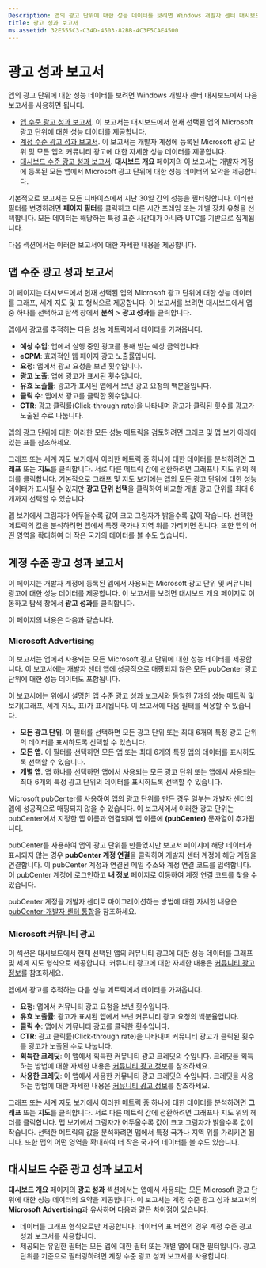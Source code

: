 ```yaml
---
Description: 앱의 광고 단위에 대한 성능 데이터를 보려면 Windows 개발자 센터 대시보드에서 앱 수준 및 계정 수준 광고 성과 보고서를 사용합니다.
title: 광고 성과 보고서
ms.assetid: 32E555C3-C34D-4503-82BB-4C3F5CAE4500
---
```


# 광고 성과 보고서


앱의 광고 단위에 대한 성능 데이터를 보려면 Windows 개발자 센터 대시보드에서 다음 보고서를 사용하면 됩니다.

-   [앱 수준 광고 성과 보고서](advertising-performance-report.md#app-level-advertising-performance-report). 이 보고서는 대시보드에서 현재 선택된 앱의 Microsoft 광고 단위에 대한 성능 데이터를 제공합니다.
-   [계정 수준 광고 성과 보고서](advertising-performance-report.md#account-level-advertising-performance-report). 이 보고서는 개발자 계정에 등록된 Microsoft 광고 단위 및 모든 앱의 커뮤니티 광고에 대한 자세한 성능 데이터를 제공합니다.
-   [대시보드 수준 광고 성과 보고서](advertising-performance-report.md#dashboard-level-advertising-performance-report). **대시보드 개요** 페이지의 이 보고서는 개발자 계정에 등록된 모든 앱에서 Microsoft 광고 단위에 대한 성능 데이터의 요약을 제공합니다.

기본적으로 보고서는 모든 디바이스에서 지난 30일 간의 성능을 필터링합니다. 이러한 필터를 변경하려면 **페이지 필터**를 클릭하고 다른 시간 프레임 또는 개별 장치 유형을 선택합니다. 모든 데이터는 해당하는 특정 표준 시간대가 아니라 UTC를 기반으로 집계됩니다.

다음 섹션에서는 이러한 보고서에 대한 자세한 내용을 제공합니다.

## 앱 수준 광고 성과 보고서

이 페이지는 대시보드에서 현재 선택된 앱의 Microsoft 광고 단위에 대한 성능 데이터를 그래프, 세계 지도 및 표 형식으로 제공합니다. 이 보고서를 보려면 대시보드에서 앱 중 하나를 선택하고 탐색 창에서 **분석** &gt; **광고 성과**를 클릭합니다.

앱에서 광고를 추적하는 다음 성능 메트릭에서 데이터를 가져옵니다.

-   **예상 수입**: 앱에서 실행 중인 광고를 통해 받는 예상 금액입니다.
-   **eCPM**: 효과적인 웹 페이지 광고 노출률입니다.
-   **요청**: 앱에서 광고 요청을 보낸 횟수입니다.
-   **광고 노출**: 앱에 광고가 표시된 횟수입니다.
-   **유효 노출률**: 광고가 표시된 앱에서 보낸 광고 요청의 백분율입니다.
-   **클릭 수**: 앱에서 광고를 클릭한 횟수입니다.
-   **CTR**: 광고 클릭률(Click-through rate)을 나타내며 광고가 클릭된 횟수를 광고가 노출된 수로 나눕니다.

앱의 광고 단위에 대한 이러한 모든 성능 메트릭을 검토하려면 그래프 및 맵 보기 아래에 있는 표를 참조하세요.

그래프 또는 세계 지도 보기에서 이러한 메트릭 중 하나에 대한 데이터를 분석하려면 **그래프** 또는 **지도**를 클릭합니다. 서로 다른 메트릭 간에 전환하려면 그래프나 지도 위의 헤더를 클릭합니다. 기본적으로 그래프 및 지도 보기에는 앱의 모든 광고 단위에 대한 성능 데이터가 표시될 수 있지만 **광고 단위 선택**을 클릭하여 비교할 개별 광고 단위를 최대 6개까지 선택할 수 있습니다.

맵 보기에서 그림자가 어두울수록 값이 크고 그림자가 밝을수록 값이 작습니다. 선택한 메트릭의 값을 분석하려면 맵에서 특정 국가나 지역 위를 가리키면 됩니다. 또한 맵의 어떤 영역을 확대하여 더 작은 국가의 데이터를 볼 수도 있습니다.

## 계정 수준 광고 성과 보고서

이 페이지는 개발자 계정에 등록된 앱에서 사용되는 Microsoft 광고 단위 및 커뮤니티 광고에 대한 성능 데이터를 제공합니다. 이 보고서를 보려면 대시보드 개요 페이지로 이동하고 탐색 창에서 **광고 성과**를 클릭합니다.

이 페이지의 내용은 다음과 같습니다.

### Microsoft Advertising

이 보고서는 앱에서 사용되는 모든 Microsoft 광고 단위에 대한 성능 데이터를 제공합니다. 이 보고서에는 개발자 센터 앱에 성공적으로 매핑되지 않은 모든 pubCenter 광고 단위에 대한 성능 데이터도 포함됩니다.

이 보고서에는 위에서 설명한 앱 수준 광고 성과 보고서와 동일한 7개의 성능 메트릭 및 보기(그래프, 세계 지도, 표)가 표시됩니다. 이 보고서에 다음 필터를 적용할 수 있습니다.

-   **모든 광고 단위**. 이 필터를 선택하면 모든 광고 단위 또는 최대 6개의 특정 광고 단위의 데이터를 표시하도록 선택할 수 있습니다.
-   **모든 앱**. 이 필터를 선택하면 모든 앱 또는 최대 6개의 특정 앱의 데이터를 표시하도록 선택할 수 있습니다.
-   **개별 앱**. 앱 하나를 선택하면 앱에서 사용되는 모든 광고 단위 또는 앱에서 사용되는 최대 6개의 특정 광고 단위의 데이터를 표시하도록 선택할 수 있습니다.

Microsoft pubCenter를 사용하여 앱의 광고 단위를 만든 경우 일부는 개발자 센터의 앱에 성공적으로 매핑되지 않을 수 있습니다. 이 보고서에서 이러한 광고 단위는 pubCenter에서 지정한 앱 이름과 연결되며 앱 이름에 **(pubCenter)** 문자열이 추가됩니다.

pubCenter를 사용하여 앱의 광고 단위를 만들었지만 보고서 페이지에 해당 데이터가 표시되지 않는 경우 **pubCenter 계정 연결**을 클릭하여 개발자 센터 계정에 해당 계정을 연결합니다. 이 pubCenter 계정과 연결된 메일 주소와 계정 연결 코드를 입력합니다. 이 pubCenter 계정에 로그인하고 **내 정보** 페이지로 이동하여 계정 연결 코드를 찾을 수 있습니다.

pubCenter 계정을 개발자 센터로 마이그레이션하는 방법에 대한 자세한 내용은 [pubCenter-개발자 센터 통합](pubcenter-dev-center-integration.md)을 참조하세요.

### Microsoft 커뮤니티 광고

이 섹션은 대시보드에서 현재 선택된 앱의 커뮤니티 광고에 대한 성능 데이터를 그래프 및 세계 지도 형식으로 제공합니다. 커뮤니티 광고에 대한 자세한 내용은 [커뮤니티 광고 정보](about-community-ads.md)를 참조하세요.

앱에서 광고를 추적하는 다음 성능 메트릭에서 데이터를 가져옵니다.

-   **요청**: 앱에서 커뮤니티 광고 요청을 보낸 횟수입니다.
-   **유효 노출률**: 광고가 표시된 앱에서 보낸 커뮤니티 광고 요청의 백분율입니다.
-   **클릭 수**: 앱에서 커뮤니티 광고를 클릭한 횟수입니다.
-   **CTR**: 광고 클릭률(Click-through rate)을 나타내며 커뮤니티 광고가 클릭된 횟수를 광고가 노출된 수로 나눕니다.
-   **획득한 크레딧**: 이 앱에서 획득한 커뮤니티 광고 크레딧의 수입니다. 크레딧을 획득하는 방법에 대한 자세한 내용은 [커뮤니티 광고 정보](about-community-ads.md)를 참조하세요.
-   **사용한 크레딧**: 이 앱에서 사용한 커뮤니티 광고 크레딧의 수입니다. 크레딧을 사용하는 방법에 대한 자세한 내용은 [커뮤니티 광고 정보](about-community-ads.md)를 참조하세요.

그래프 또는 세계 지도 보기에서 이러한 메트릭 중 하나에 대한 데이터를 분석하려면 **그래프** 또는 **지도**를 클릭합니다. 서로 다른 메트릭 간에 전환하려면 그래프나 지도 위의 헤더를 클릭합니다. 맵 보기에서 그림자가 어두울수록 값이 크고 그림자가 밝을수록 값이 작습니다. 선택한 메트릭의 값을 분석하려면 맵에서 특정 국가나 지역 위를 가리키면 됩니다. 또한 맵의 어떤 영역을 확대하여 더 작은 국가의 데이터를 볼 수도 있습니다.

## 대시보드 수준 광고 성과 보고서

**대시보드 개요** 페이지의 **광고 성과** 섹션에서는 앱에서 사용되는 모든 Microsoft 광고 단위에 대한 성능 데이터의 요약을 제공합니다. 이 보고서는 계정 수준 광고 성과 보고서의 **Microsoft Advertising**과 유사하며 다음과 같은 차이점이 있습니다.

-   데이터를 그래프 형식으로만 제공합니다. 데이터의 표 버전의 경우 계정 수준 광고 성과 보고서를 사용합니다.
-   제공되는 유일한 필터는 모든 앱에 대한 필터 또는 개별 앱에 대한 필터입니다. 광고 단위를 기준으로 필터링하려면 계정 수준 광고 성과 보고서를 사용합니다.


 

 


<!--HONumber=Mar16_HO5-->


